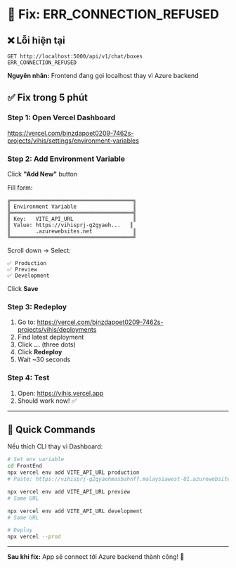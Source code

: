 # 🔧 Fix: ERR_CONNECTION_REFUSED

## ❌ Lỗi hiện tại
```
GET http://localhost:5000/api/v1/chat/boxes 
ERR_CONNECTION_REFUSED
```

**Nguyên nhân:** Frontend đang gọi localhost thay vì Azure backend

## ✅ Fix trong 5 phút

### Step 1: Open Vercel Dashboard
https://vercel.com/binzdapoet0209-7462s-projects/vihis/settings/environment-variables

### Step 2: Add Environment Variable

Click **"Add New"** button

Fill form:
```
╔═══════════════════════════════════════╗
║ Environment Variable                  ║
╠═══════════════════════════════════════╣
║ Key:   VITE_API_URL                   ║
║ Value: https://vihisprj-g2gyaeh...   ║
║        .azurewebsites.net             ║
╚═══════════════════════════════════════╝
```

Scroll down → Select:
```
✅ Production
✅ Preview  
✅ Development
```

Click **Save**

### Step 3: Redeploy

1. Go to: https://vercel.com/binzdapoet0209-7462s-projects/vihis/deployments
2. Find latest deployment
3. Click **...** (three dots)
4. Click **Redeploy**
5. Wait ~30 seconds

### Step 4: Test

1. Open: https://vihis.vercel.app
2. Should work now! ✅

---

## 🎯 Quick Commands

Nếu thích CLI thay vì Dashboard:

```bash
# Set env variable
cd FrontEnd
npx vercel env add VITE_API_URL production
# Paste: https://vihisprj-g2gyaehmasbahnff.malaysiawest-01.azurewebsites.net

npx vercel env add VITE_API_URL preview
# Same URL

npx vercel env add VITE_API_URL development  
# Same URL

# Deploy
npx vercel --prod
```

---

**Sau khi fix:** App sẽ connect tới Azure backend thành công! 🎉

